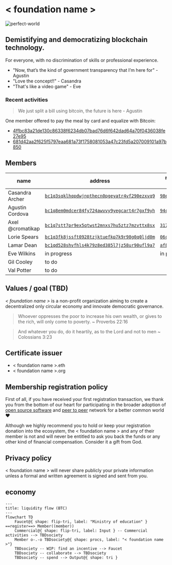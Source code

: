 # < foundation name >

![perfect-world](https://github.com/user-attachments/assets/e30e84b8-5544-4301-a9fc-6da89f09e088)

## Demistifying and democratizing blockchain technology.

For everyone, with no discrimination of skills or professional experience.

- "Now, that’s the kind of government transparency that I’m here for" - Agustin
- "Love the concept!!" - Casandra
- "That's like a video game" - Eve

### Recent activities

> We just split a bill using bitcoin, the future is here - Agustin

One member offered to pay the meal by card and equalize with Bitcoin:
- [4ffbc83a21de130c86338f6234db07bad76d6f642dad64a70f0436038fe27e95](https://mempool.space/tx/4ffbc83a21de130c86338f6234db07bad76d6f642dad64a70f0436038fe27e95)
- [681d42aa2f625f5797eaa681a73f1758081053a47c23fd5a207009101a97b850](https://mempool.space/tx/681d42aa2f625f5797eaa681a73f1758081053a47c23fd5a207009101a97b850)

## Members

| name | address | registration number | certificate |
|------|------------|---------------------|-------------|
| Casandra Archer | [`bc1q3sqklhqpdwjnpthecn0pgeyatr4vf290ezxvq9`](https://mempool.space/address/bc1q3sqklhqpdwjnpthecn0pgeyatr4vf290ezxvq9) | [`98e077...1c84ac`](https://mempool.space/tx/98e07795a8ca6452088ba64c2de4802c2c16ee733b6718da5a8a436ed31c84ac) | passed |
| Agustin Cordova | [`bc1q8em0mdcer84fy724awvvy9yegcart4r7gxf9yh`](https://mempool.space/address/bc1q8em0mdcer84fy724awvvy9yegcart4r7gxf9yh) | [`94c5bf...442515`](https://mempool.space/tx/94c5bf1f0373c0cc4924c454719ca0a89728697d160cca05fa79fc12e9442515) | passed |
| Axel @cromatikap | [`bc1q7stt7pr9ex5qtwst2mnxs7hu5ztz7mzvttx8sx`](https://mempool.space/address/bc1q7stt7pr9ex5qtwst2mnxs7hu5ztz7mzvttx8sx) | [`317f89...8d1e2e`](https://mempool.space/tx/317f89c35c330e70c4d50a664c07d46f29dd41aea2dfd5c4a5366696448d1e2e) | passed |
| Lorie Spears | [`bc1q3fk8jssft0928tzjktuefkp7k9r98g0q0ljd0m`](https://mempool.space/address/bc1q3fk8jssft0928tzjktuefkp7k9r98g0q0ljd0m) | [`06c749...c1b6cf`](https://mempool.space/tx/06c74924a411095ec6072f17005209daf05cf66eb87bce0d8c0c8201fac1b6cf) | to renew |
| Lamar Dean | [`bc1qd528shvfhls4k79z8ed385l7jz58ur90ufl9a7`](https://mempool.space/address/bc1qd528shvfhls4k79z8ed385l7jz58ur90ufl9a7) | [`af855f...97153f`](https://mempool.space/tx/af855f8dcaad737e05365733b89995c7ffd6ab75f46021ff2b4f5b318297153f) | to renew |
| Eve Wilkins | in progress | in progress | none
| Gil Cooley | to do | | |
| Val Potter | to do | | |

## Values / goal (TBD)

*< foundation name >* is a non-profit organization aiming to create a decentralized only circular economy and innovate democratic governance.

> Whoever oppresses the poor to increase his own wealth, or gives to the rich, will only come to poverty. ~ Proverbs 22:16

> And whatever you do, do it heartily, as to the Lord and not to men ~ Colossians 3:23

## Certificate issuer

- < foundation name >.eth
- < foundation name >.org

## Membership registration policy

First of all, if you have received your first registration transaction, we thank you from the bottom of our heart for participating in the broader adoption of [open source software](https://en.wikipedia.org/wiki/Open_source) and [peer to peer](https://en.wikipedia.org/wiki/Peer-to-peer) network for a better common world ❤️

Although we highly recommend you to hold or keep your registration donation into the ecosystem, the < foundation name > and any of their member is not and will never be entitled to ask you back the funds or any other kind of financial compensation. Consider it a gift from God.

## Privacy policy

< foundation name > will never share publicly your private information unless a formal and written agreement is signed and sent from you.

## economy

```mermaid
---
title: liquidity flow (BTC)
---
flowchart TD
    Faucet@{ shape: flip-tri, label: "Ministry of education" } ==register==> Member((member))
    Commercial@{ shape: flip-tri, label: Input } -- Commercial activities --> TBDsociety
    Member o-.-o TBDsociety@{ shape: procs, label: "< foundation name >"}
    TBDsociety -- WIP: find an incentive --> Faucet
    TBDsociety -- collaborate --> TBDsociety
    TBDsociety -- spend --> Output@{ shape: tri }
```
